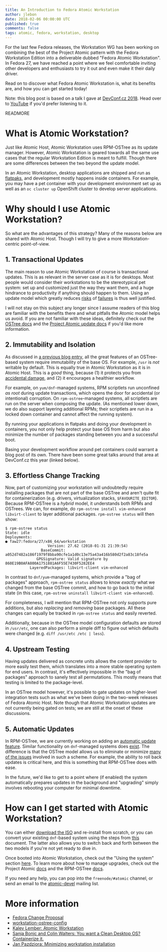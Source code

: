```yaml
---
title: An Introduction to Fedora Atomic Workstation
author: jlebon
date: 2018-02-06 00:00:00 UTC
published: true
comments: false
tags: atomic, fedora, workstation, desktop
---
```


For the last few Fedora releases, the Workstation WG has been working on
combining the best of the Project Atomic pattern with the Fedora Workstation
Edition into a deliverable dubbed &quot;Fedora Atomic Workstation&quot;. In
Fedora 27, we have reached a point where we feel comfortable inviting other
developers and enthusiasts to try it out and even make it their daily driver.

Read on to discover what Fedora Atomic Workstation is, what its benefits are,
and how you can get started today!

Note: this blog post is based on a talk I gave at
[DevConf.cz 2018](https://devconf.cz/cz/2018). Head over to
[YouTube](https://www.youtube.com/watch?v=7c3GdfhWzcc) if you'd prefer listening
to it.

READMORE

# What is Atomic Workstation?

Just like Atomic Host, Atomic Workstation uses RPM-OSTree as its update manager.
However, Atomic Workstation is geared towards all the same use cases that the
regular Workstation Edition is meant to fulfill. Though there are some
differences between the two beyond the update model.

In an Atomic Workstation, desktop applications are shipped and run as
[flatpaks](https://flatpak.org/), and development mostly happens inside
containers. For example, you may have a pet container with your development
environment set up as well as an `oc cluster up` OpenShift cluster to develop
server applications.

# Why should I use Atomic Workstation?

So what are the advantages of this strategy? Many of the reasons below are
shared with Atomic Host. Though I will try to give a more Workstation-centric
point-of-view.

## 1. Transactional Updates

The main reason to use Atomic Workstation of course is transactional updates.
This is as relevant in the server case as it is for desktops. Most people would
consider their workstations to be the stereotypical pet system: set up and
customized just the way they want them, and a huge hindrance to productivity if
anything should happen to them. Using an update model which greatly reduces
[risks](https://www.happyassassin.net/2016/10/04/x-crash-during-fedora-update-when-system-has-hybrid-graphics-and-systemd-udev-is-in-update/)
of
[failures](https://bugzilla.redhat.com/show_bug.cgi?id=1398698) is thus well
justified.

I will not stay on this subject any longer since I assume readers of this blog
are familiar with the benefits there and what pitfalls the Atomic model helps us
avoid. If you are not familiar with these ideas, definitely check out the
[OSTree docs](http://ostree.readthedocs.io/en/latest/manual/introduction/)
and the
[Project Atomic update docs](http://www.projectatomic.io/docs/os-updates/) if
you'd like more information.

## 2. Immutability and Isolation

As discussed in
[a previous blog entry](../../../2016/07/hacking-and-extending-atomic-host/),
all the great features of an OSTree-based system require immutability of the
base OS. For example, `/usr` is *not* writable by default. This is equally true
in Atomic Workstation as it is in Atomic Host. This is a *good* thing, because
(1) it protects you from
[accidental damage](https://github.com/MrMEEE/bumblebee-Old-and-abbandoned/issues/123),
and (2) it encourages a healthier workflow.

For example, on `yum/dnf`-managed systems, RPM scriptlets run unconfined
*as root* during update transactions, which opens the door for accidental (or
intentional) corruption. On `rpm-ostree`-managed systems, all scriptlets are run
on the server when composing the update. (As mentioned lower down, we do also
support layering additional RPMs; their scriptlets are run in a locked down
container and cannot affect the running system).

By running your applications in flatpaks and doing your development in
containers, you not only help protect your base OS from harm but also minimize
the number of packages standing between you and a successful boot.

Basing your development workflow around pet containers could warrant a blog post
of its own. There have been some great talks around that area at DevConf.cz this
year (linked below).

## 3. Effortless Change Tracking

Now, part of customizing your workstation will undoubtedly require installing
packages that are not part of the base OSTree and aren't quite fit for
containerization (e.g. drivers, virtualization stacks, `$FAVOURITE_EDITOR`).
Because RPM-OSTree is a *hybrid* model, it understands both RPMs and OSTrees.
We can, for example, do `rpm-ostree install vim-enhanced libvirt-client` to
layer additional packages. `rpm-ostree status` will then show:

```
$ rpm-ostree status
State: idle
Deployments:
● faw27:fedora/27/x86_64/workstation
                   Version: 27.62 (2018-01-31 21:39:54)
                BaseCommit: a052d7482a186f1979f8bba90cfe1a1d0c13e75a43a416b580d2f2a83c18fe5a
              GPGSignature: Valid signature by 860E19B0AFA800A1751881A6F55E7430F5282EE4
           LayeredPackages: libvirt-client vim-enhanced
```

In contrast to `dnf/yum`-managed systems, which provide a &quot;bag of
packages&quot; approach, `rpm-ostree status` allows to know *exactly* what we
changed from the base OSTree commit, and how to go back to the initial state (in
this case, `rpm-ostree uninstall libvirt-client vim-enhanced`).

For completeness, I will mention that RPM-OSTree not only supports pure
additions, but also *replacing* and *removing* base packages. All these changes
can equally be tracked in `rpm-ostree status` and easily reverted.

Additionally, because in the OSTree model configuration defaults are stored in
`/usr/etc`, one can also perform a simple diff to figure out which defaults were
changed (e.g. `diff /usr/etc /etc | less`).

## 4. Upstream Testing

Having updates delivered as concrete units allows the content provider to more
easily test them, which translates into a more stable operating system for end
users. In contrast, it's effectively impossible in the &quot;bag of
packages&quot; approach to sanely test all permutations. This mostly means that
testing is limited to the package-level.

In an OSTree model however, it's possible to gate updates on higher-level
integration tests such as what we've been doing in the two-week releases of
Fedora Atomic Host. Note though that Atomic Workstation updates are not
currently being gated on tests; we are still at the onset of these discussions.

## 5. Automatic Updates

In RPM-OSTree, we are currently working on adding an
[automatic update feature](https://github.com/projectatomic/rpm-ostree/issues/247).
Similar functionality on `dnf`-managed systems does
[exist](https://fedoraproject.org/wiki/AutoUpdates). The difference is that the
OSTree model allows us to eliminate or minimize
[many of the issues](https://fedoraproject.org/wiki/AutoUpdates#Reasons_AGAINST_using_automatic_updates)
involved in such a scheme. For example, the ability to roll back updates is
critical here, and this is something that RPM-OSTree does with ease.

In the future, we'd like to get to a point where (if enabled) the system
automatically prepares updates in the background and "upgrading" simply involves
rebooting your computer for minimal downtime.

# How can I get started with Atomic Workstation?

You can either
[download the ISO](https://download.fedoraproject.org/pub/fedora/linux/releases/27/WorkstationOstree/x86_64/iso/)
and re-install from scratch, or you can convert your existing `dnf`-based system
using the steps from
[this](https://pagure.io/workstation-ostree-config/blob/master/f/README-install-inside.md)
document. The latter also allows you to switch back and forth between the two
models if you're not yet ready to dive in.

Once booted into Atomic Workstation, check out the &quot;Using the system&quot;
section [here](https://pagure.io/workstation-ostree-config). To learn more about
how to manage upgrades, check out the Project Atomic
[docs](http://www.projectatomic.io/docs/os-updates/) and the RPM-OSTree
[docs](http://rpm-ostree.readthedocs.io/en/latest/manual/administrator-handbook/).

If you need any help, you can pop into the `freenode/#atomic` channel, or send
an email to the
[atomic-devel](http://lists.projectatomic.io/mailman/listinfo/atomic-devel)
mailing list.

# More information

- [Fedora Change Proposal](https://fedoraproject.org/wiki/Changes/WorkstationOstree)
- [workstation-ostree-config](https://pagure.io/workstation-ostree-config)
- [Kalev Lember: Atomic Workstation](https://www.youtube.com/watch?v=Yc7lvkl5atE)
- [Sanja Bonic and Colin Walters: You want a Clean Desktop OS? Containerize it.](https://www.youtube.com/watch?v=a4IPWlf)
- [Jan Pazdziora: Minimizing workstation installation](https://www.youtube.com/watch?v=eWoFpOoA-tE)
